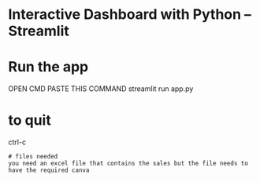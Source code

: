 
# Interactive Dashboard with Python – Streamlit

# Run the app
OPEN CMD PASTE THIS COMMAND 
streamlit run app.py

# to quit
ctrl-c
```
# files needed 
you need an excel file that contains the sales but the file needs to have the required canva 

